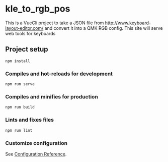 # kle_to_rgb_pos

This is a VueCli project to take a JSON file from http://www.keyboard-layout-editor.com/ and convert it into a QMK RGB config.
This site will serve web tools for keyboards

## Project setup
```
npm install
```

### Compiles and hot-reloads for development
```
npm run serve
```

### Compiles and minifies for production
```
npm run build
```

### Lints and fixes files
```
npm run lint
```

### Customize configuration
See [Configuration Reference](https://cli.vuejs.org/config/).
